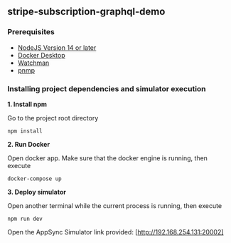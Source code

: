 ## stripe-subscription-graphql-demo

### Prerequisites

- [NodeJS Version 14 or later](https://nodejs.org/en/)
- [Docker Desktop](https://www.docker.com/products/docker-desktop)
- [Watchman](https://facebook.github.io/watchman/docs/install.html#buildinstall)
- [pnmp](https://pnpm.io/installation#using-npm)

### Installing project dependencies and simulator execution

**1. Install npm**

Go to the project root directory

    npm install

**2. Run Docker**

Open docker app. Make sure that the docker engine is running, then execute

    docker-compose up

**3. Deploy simulator**

Open another terminal while the current process is running, then execute

    npm run dev

Open the AppSync Simulator link provided: [http://192.168.254.131:20002]
